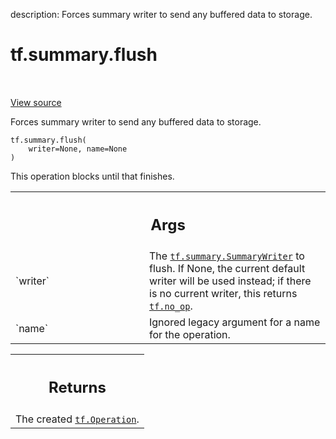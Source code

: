 description: Forces summary writer to send any buffered data to storage.

<div itemscope itemtype="http://developers.google.com/ReferenceObject">
<meta itemprop="name" content="tf.summary.flush" />
<meta itemprop="path" content="Stable" />
</div>

# tf.summary.flush

<!-- Insert buttons and diff -->

<table class="tfo-notebook-buttons tfo-api nocontent" align="left">

</table>

<a target="_blank" href="/code/stable/tensorflow/python/ops/summary_ops_v2.py">View source</a>



Forces summary writer to send any buffered data to storage.

<pre class="devsite-click-to-copy prettyprint lang-py tfo-signature-link">
<code>tf.summary.flush(
    writer=None, name=None
)
</code></pre>



<!-- Placeholder for "Used in" -->

This operation blocks until that finishes.

<!-- Tabular view -->
 <table class="responsive fixed orange">
<colgroup><col width="214px"><col></colgroup>
<tr><th colspan="2"><h2 class="add-link">Args</h2></th></tr>

<tr>
<td>
`writer`
</td>
<td>
The <a href="../../tf/summary/SummaryWriter.md"><code>tf.summary.SummaryWriter</code></a> to flush. If None, the current
default writer will be used instead; if there is no current writer, this
returns <a href="../../tf/no_op.md"><code>tf.no_op</code></a>.
</td>
</tr><tr>
<td>
`name`
</td>
<td>
Ignored legacy argument for a name for the operation.
</td>
</tr>
</table>



<!-- Tabular view -->
 <table class="responsive fixed orange">
<colgroup><col width="214px"><col></colgroup>
<tr><th colspan="2"><h2 class="add-link">Returns</h2></th></tr>
<tr class="alt">
<td colspan="2">
The created <a href="../../tf/Operation.md"><code>tf.Operation</code></a>.
</td>
</tr>

</table>

